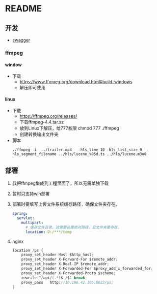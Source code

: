 # README
## 开发
- [swagger](http://localhost:8022/ps/swagger-ui/)
### ffmpeg
#### window
- 下载
    - https://www.ffmpeg.org/download.html#build-windows
    - 解压即可使用
#### linux
- 下载
    - https://ffmpeg.org/releases/
    - 下载ffmpeg-4.4.tar.xz
    - 放到Linux下解压，给777权限 chmod 777 ./ffmpeg
    - 创建转换输出文件夹
- 脚本
    ```shell
    ./ffmpeg -i  ../trailer.mp4   -hls_time 10 -hls_list_size 0  -hls_segment_filename ../hls/lucene_%05d.ts ../hls/lucene.m3u8
    ```
## 部署
1. 我把ffmpeg集成到工程里面了，所以无需单独下载

2. 暂时只支持win部署

3. 部署时要填写上传文件系统缓存路径，确保文件夹存在。

   ```yml
   spring:
     servlet:
       multipart:
         # 缓存文件目录。这里要设置绝对路径，且文件夹要存在。
         location: D:/***/temp
   ```
   
4. nginx

    ```java
    location /ps { 
        proxy_set_header Host $http_host; 
        proxy_set_header X-Forward-For $remote_addr;
        proxy_set_header X-Real-IP $remote_addr;
        proxy_set_header X-Forwarded-For $proxy_add_x_forwarded_for;
        proxy_set_header X-Forwarded-Proto $scheme;
        rewrite ^/api/(.*)$ /$1 break;
        proxy_pass   http://10.196.42.105:8022/ps;
    }
    ```

   